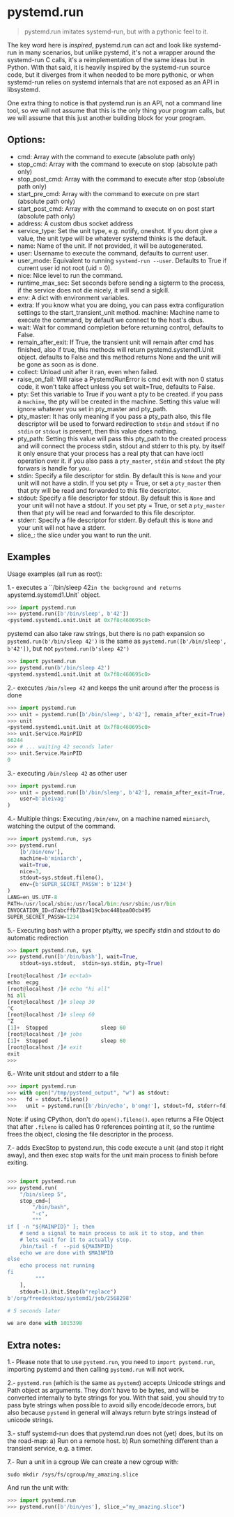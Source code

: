 # pystemd.run

> pystemd.run imitates systemd-run, but with a pythonic feel to it.

The key word here is _inspired_, pystemd.run can act and look like systemd-run
in many scenarios, but unlike pystemd, it's not a wrapper around the systemd-run
C calls, it's a reimplementation of the same ideas but in Python. With that
said, it is heavily inspired by the systemd-run source code, but it diverges from it
when needed to be more pythonic, or when systemd-run relies on systemd internals
that are not exposed as an API in libsystemd.

One extra thing to notice is that pystemd.run is an API, not a command line tool,
so we will not assume that this is the only thing your program calls,
but we will assume that this just another building block for your program.

## Options:

* cmd: Array with the command to execute (absolute path only)
* stop_cmd: Array with the command to execute on stop (absolute path only)
* stop_post_cmd: Array with the command to execute after stop (absolute path only)
* start_pre_cmd: Array with the command to execute on pre start (absolute path only)
* start_post_cmd: Array with the command to execute on on post start (absolute path only)
* address: A custom dbus socket address
* service_type: Set the unit type, e.g. notify, oneshot. If you dont give a
    value, the unit type will be whatever systemd thinks is the default.
* name: Name of the unit. If not provided, it will be autogenerated.
* user: Username to execute the command, defaults to current user.
* user_mode: Equivalent to running `systemd-run --user`. Defaults to True
    if current user id not root (uid = 0).
* nice: Nice level to run the command.
* runtime_max_sec: Set seconds before sending a sigterm to the process, if
   the service does not die nicely, it will send a sigkill.
* env: A dict with environment variables.
* extra: If you know what you are doing, you can pass extra configuration
    settings to the start_transient_unit method.
machine: Machine name to execute the command, by default we connect to
    the host's dbus.
* wait: Wait for command completion before returning control, defaults
    to False.
* remain_after_exit: If True, the transient unit will remain after cmd
    has finished, also if true, this methods will return
    pystemd.systemd1.Unit object. defaults to False and this method
    returns None and the unit will be gone as soon as is done.
* collect: Unload unit after it ran, even when failed.
* raise_on_fail: Will raise a PystemdRunError is cmd exit with non 0
    status code, it won't take affect unless you set wait=True,
    defaults to False.
* pty: Set this variable to True if you want a pty to be created. if you
    pass a `machine`, the pty will be created in the machine. Setting
    this value will ignore whatever you set in pty_master and pty_path.
* pty_master: It has only meaning if you pass a pty_path also, this file
    descriptor will be used to forward redirection to `stdin` and `stdout`
    if no `stdin` or `stdout` is present, then this value does nothing.
* pty_path: Setting this value will pass this pty_path to the created
    process and will connect the process stdin, stdout and stderr to this
    pty. by itself it only ensure that your process has a real pty that
    can have ioctl operation over it. if you also pass a `pty_master`,
    `stdin` and `stdout` the pty forwars is handle for you.
* stdin: Specify a file descriptor for stdin. By default this is `None`
    and your unit will not have a stdin. If you set pty = True, or set a
    `pty_master` then that pty will be read and forwarded to this file
    descriptor.
* stdout: Specify a file descriptor for stdout. By default this is `None`
    and your unit will not have a stdout. If you set pty = True, or set a
    `pty_master` then that pty will be read and forwarded to this file
    descriptor.
* stderr: Specify a file descriptor for stderr. By default this is `None`
    and your unit will not have a stderr.
* slice_: the slice under you want to run the unit.


## Examples

  Usage examples (all run as root):

  1.- executes a ``/bin/sleep 42` in the background and returns a
 `pystemd.systemd1.Unit` object.

```python
>>> import pystemd.run
>>> pystemd.run([b'/bin/sleep', b'42'])
<pystemd.systemd1.unit.Unit at 0x7f8c460695c0>
```

pystemd can also take raw strings, but there is no path expansion so `pystemd.run(b'/bin/sleep 42')`
is the same as `pystemd.run([b'/bin/sleep', b'42'])`, but not ``pystemd.run(b'sleep 42')``

```python
>>> import pystemd.run
>>> pystemd.run(b'/bin/sleep 42')
<pystemd.systemd1.unit.Unit at 0x7f8c460695c0>
```

  2.- executes `/bin/sleep 42` and keeps the unit around after the process is done

```python
>>> import pystemd.run
>>> unit = pystemd.run([b'/bin/sleep', b'42'], remain_after_exit=True)
>>> unit
<pystemd.systemd1.unit.Unit at 0x7f8c460695c0>
>>> unit.Service.MainPID
66244
>>> # ... waiting 42 seconds later
>>> unit.Service.MainPID
0
```

  3.- executing `/bin/sleep 42` as other user

```python
>>> import pystemd.run
>>> unit = pystemd.run([b'/bin/sleep', b'42'], remain_after_exit=True,
    user=b'aleivag'
)
```

  4.- Multiple things: Executing `/bin/env`, on a machine named `miniarch`,
   watching the output of the command.

```python
>>> import pystemd.run, sys
>>> pystemd.run(
    [b'/bin/env'],
    machine=b'miniarch',
    wait=True,
    nice=3,
    stdout=sys.stdout.fileno(),
    env={b'SUPER_SECRET_PASSW': b'1234'}
)
LANG=en_US.UTF-8
PATH=/usr/local/sbin:/usr/local/bin:/usr/sbin:/usr/bin
INVOCATION_ID=d7abcffb71ba419cbac448baa00cb495
SUPER_SECRET_PASSW=1234
```

  5.- Executing bash with a proper pty/tty, we specify stdin and stdout to do
  automatic redirection

```python
>>> import pystemd.run, sys
>>> pystemd.run([b'/bin/bash'], wait=True,
    stdout=sys.stdout,  stdin=sys.stdin, pty=True)

[root@localhost /]# ec<tab>
echo  ecpg
[root@localhost /]# echo "hi all"
hi all
[root@localhost /]# sleep 30
^C
[root@localhost /]# sleep 60
^Z
[1]+  Stopped                 sleep 60
[root@localhost /]# jobs
[1]+  Stopped                 sleep 60
[root@localhost /]# exit
exit
>>>
```
  6.- Write unit stdout and stderr to a file

```python
>>> import pystemd.run
>>> with open("/tmp/pystemd_output", "w") as stdout:
>>>   fd = stdout.fileno()
>>>   unit = pystemd.run([b'/bin/echo', b'omg!'], stdout=fd, stderr=fd)
```
Note: if using CPython, don't do `open().fileno()`. `open` returns a File Object
that after `.fileno` is called has 0 references pointing at it, so the runtime
frees the object, closing the file descriptor in the process.

  7.- adds ExecStop to pystend.run, this code execute a unit (and stop it right away), and then exec stop waits for the unit main process to finish before exiting.
```python

>>> import pystemd.run
>>> pystemd.run(
    "/bin/sleep 5",
    stop_cmd=[
        "/bin/bash",
        "-c",
        """
if [ -n "${MAINPID}" ]; then
    # send a signal to main process to ask it to stop, and then
    # lets wait for it to actually stop.
    /bin/tail -f  --pid ${MAINPID}
    echo we are done with $MAINPID
else
    echo process not running
fi
         """
    ],
    stdout=1).Unit.Stop(b"replace")
b'/org/freedesktop/systemd1/job/2568298'

# 5 seconds later

we are done with 1015398


```

## Extra notes:

1.- Please note that to use `pystemd.run`, you need to `import pystemd.run`,
importing pystemd and then calling `pystemd.run` will not work.

2.- `pystemd.run` (which is the same as `pystemd`) accepts Unicode strings and
Path object as arguments.  They don't have to be bytes, and will be converted
internally to byte strings for you.
With that said, you should try to pass byte strings when possible to avoid silly encode/decode errors, but also because `pystemd` in general will always return byte strings instead of unicode strings.

3.- stuff systemd-run does that pystemd.run does not (yet) does, but its on the
road-map:
    a) Run on a remote host.
    b) Run something different than a transient service, e.g. a timer.

  7.- Run a unit in a cgroup
We can create a new cgroup with:
```shell
sudo mkdir /sys/fs/cgroup/my_amazing.slice
```
And run the unit with:
```python
>>> import pystemd.run
>>> pystemd.run([b'/bin/yes'], slice_="my_amazing.slice")
```
